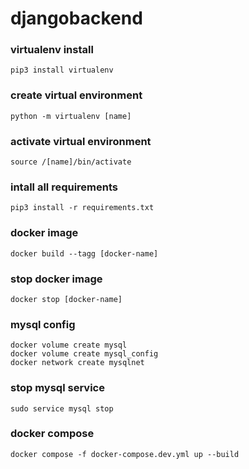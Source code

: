 # djangobackend

### virtualenv install
```
pip3 install virtualenv
```

### create virtual environment
```
python -m virtualenv [name]
```

### activate virtual environment
```
source /[name]/bin/activate
```

### intall all requirements
```
pip3 install -r requirements.txt
```

### docker image
```
docker build --tagg [docker-name]
```

### stop docker image
```
docker stop [docker-name]
```

### mysql config
```
docker volume create mysql
docker volume create mysql_config
docker network create mysqlnet
```
### stop mysql service
```
sudo service mysql stop
```

### docker compose
```
docker compose -f docker-compose.dev.yml up --build
```
